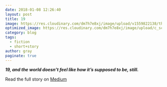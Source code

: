 ```yaml
---
date: 2018-01-08 12:26:40
layout: post
title: 19
image: https://res.cloudinary.com/dm7h7e8xj/image/upload/v1559822138/theme9_v273a9.jpg
optimized_image: https://res.cloudinary.com/dm7h7e8xj/image/upload/c_scale,w_380/v1559822138/theme9_v273a9.jpg
category: blog
tags:
  - fiction
  - short+story
author: gray
paginate: true
---
```



***19, and the world doesn’t feel like how it’s supposed to be, still.***


Read the full story on [Medium](https://medium.com/the-creative-cafe/19-c4ee3018c8fd)

